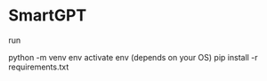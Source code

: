 # SmartGPT

run

python -m venv env
activate env (depends on your OS)
pip install -r requirements.txt